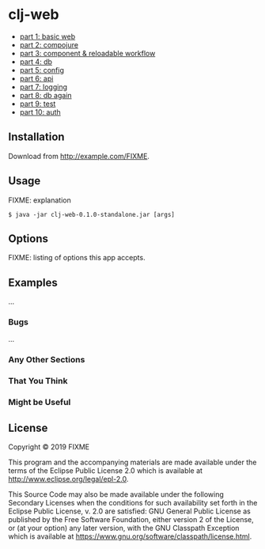 # clj-web

- [part 1: basic web](doc/clj-web-from-the-ground-up-1.md)
- [part 2: compojure](doc/clj-web-from-the-ground-up-2.md)
- [part 3: component & reloadable workflow](doc/clj-web-from-the-ground-up-3.md)
- [part 4: db](doc/clj-web-from-the-ground-up-4.md)
- [part 5: config](doc/clj-web-from-the-ground-up-5.md)
- [part 6: api](doc/clj-web-from-the-ground-up-6.md)
- [part 7: logging](doc/clj-web-from-the-ground-up-7.md)
- [part 8: db again](doc/clj-web-from-the-ground-up-8.md)
- [part 9: test](doc/clj-web-from-the-ground-up-9.md)
- [part 10: auth](doc/clj-web-from-the-ground-up-10.md)

## Installation

Download from http://example.com/FIXME.

## Usage

FIXME: explanation

    $ java -jar clj-web-0.1.0-standalone.jar [args]

## Options

FIXME: listing of options this app accepts.

## Examples

...

### Bugs

...

### Any Other Sections
### That You Think
### Might be Useful

## License

Copyright © 2019 FIXME

This program and the accompanying materials are made available under the
terms of the Eclipse Public License 2.0 which is available at
http://www.eclipse.org/legal/epl-2.0.

This Source Code may also be made available under the following Secondary
Licenses when the conditions for such availability set forth in the Eclipse
Public License, v. 2.0 are satisfied: GNU General Public License as published by
the Free Software Foundation, either version 2 of the License, or (at your
option) any later version, with the GNU Classpath Exception which is available
at https://www.gnu.org/software/classpath/license.html.
